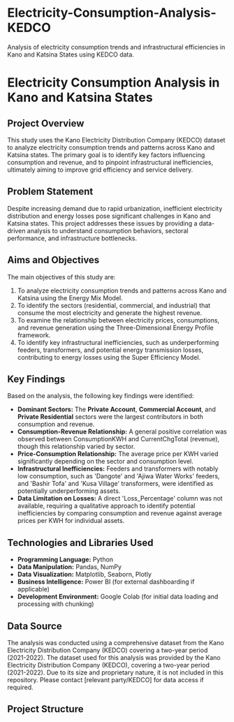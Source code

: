 # Electricity-Consumption-Analysis-KEDCO
Analysis of electricity consumption trends and infrastructural efficiencies in Kano and Katsina States using KEDCO data.

# Electricity Consumption Analysis in Kano and Katsina States

## Project Overview
This study uses the Kano Electricity Distribution Company (KEDCO) dataset to analyze electricity consumption trends and patterns across Kano and Katsina states. The primary goal is to identify key factors influencing consumption and revenue, and to pinpoint infrastructural inefficiencies, ultimately aiming to improve grid efficiency and service delivery.

## Problem Statement
Despite increasing demand due to rapid urbanization, inefficient electricity distribution and energy losses pose significant challenges in Kano and Katsina states. This project addresses these issues by providing a data-driven analysis to understand consumption behaviors, sectoral performance, and infrastructure bottlenecks.

## Aims and Objectives
The main objectives of this study are:
1.  To analyze electricity consumption trends and patterns across Kano and Katsina using the Energy Mix Model.
2.  To identify the sectors (residential, commercial, and industrial) that consume the most electricity and generate the highest revenue.
3.  To examine the relationship between electricity prices, consumptions, and revenue generation using the Three-Dimensional Energy Profile framework.
4.  To identify key infrastructural inefficiencies, such as underperforming feeders, transformers, and potential energy transmission losses, contributing to energy losses using the Super Efficiency Model.

## Key Findings
Based on the analysis, the following key findings were identified:
* **Dominant Sectors:** The **Private Account**, **Commercial Account**, and **Private Residential** sectors were the largest contributors in both consumption and revenue.
* **Consumption-Revenue Relationship:** A general positive correlation was observed between ConsumptionKWH and CurrentChgTotal (revenue), though this relationship varied by sector.
* **Price-Consumption Relationship:** The average price per KWH varied significantly depending on the sector and consumption level.
* **Infrastructural Inefficiencies:** Feeders and transformers with notably low consumption, such as 'Dangote' and 'Ajiwa Water Works' feeders, and 'Bashir Tofa' and 'Kusa Village' transformers, were identified as potentially underperforming assets.
* **Data Limitation on Losses:** A direct 'Loss_Percentage' column was not available, requiring a qualitative approach to identify potential inefficiencies by comparing consumption and revenue against average prices per KWH for individual assets.

## Technologies and Libraries Used
* **Programming Language:** Python
* **Data Manipulation:** Pandas, NumPy
* **Data Visualization:** Matplotlib, Seaborn, Plotly
* **Business Intelligence:** Power BI (for external dashboarding if applicable)
* **Development Environment:** Google Colab (for initial data loading and processing with chunking)

## Data Source
The analysis was conducted using a comprehensive dataset from the Kano Electricity Distribution Company (KEDCO) covering a two-year period (2021-2022).
The dataset used for this analysis was provided by the Kano Electricity Distribution Company (KEDCO), covering a two-year period (2021-2022). Due to its size and proprietary nature, it is not included in this repository. Please contact [relevant party/KEDCO] for data access if required.

## Project Structure

